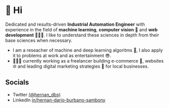 # 👋 Hi 

Dedicated and results-driven **Industrial Automation Engineer** with experience in the field of **machine learning**, **computer vision** 🤖 and **web development** 👨🏻‍💻. I like to understand these sciences in depth from their base sciences when necessary.

- I am a reseacher of machine and deep learning algoritms 🤖, I also apply it to problems at work and as entertainment 😎.
- 👨🏻‍💻 currently working as a freelancer building e-commerce 🛒, websites 🌐 and leading digital marketing strategies 📣 for local businesses.

## Socials
- Twitter [(@hernan_dbs)](https://twitter.com/hernan_dbs)
- LinkedIn [in/hernan-dario-burbano-sambony](https://www.linkedin.com/in/hernan-dario-burbano-sambony/)
